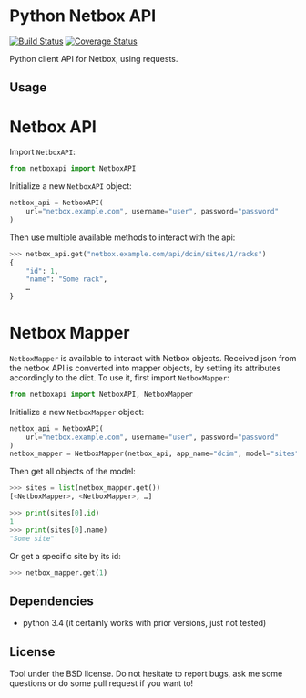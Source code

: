 Python Netbox API
=================

[![Build Status](https://travis-ci.org/Anthony25/python-netboxapi.svg?branch=master)](https://travis-ci.org/Anthony25/python-netboxapi)  [![Coverage Status](https://coveralls.io/repos/github/Anthony25/python-netboxapi/badge.svg?branch=master)](https://coveralls.io/github/Anthony25/python-netboxapi?branch=master)

Python client API for Netbox, using requests.


Usage
-----

Netbox API
==========

Import `NetboxAPI`:

```python
from netboxapi import NetboxAPI
```

Initialize a new `NetboxAPI` object:

```python
netbox_api = NetboxAPI(
    url="netbox.example.com", username="user", password="password"
)
```

Then use multiple available methods to interact with the api:

```python
>>> netbox_api.get("netbox.example.com/api/dcim/sites/1/racks")
{
    "id": 1,
    "name": "Some rack",
    …
}
```

Netbox Mapper
=============

`NetboxMapper` is available to interact with Netbox objects. Received json from
the netbox API is converted into mapper objects, by setting its attributes
accordingly to the dict. To use it, first import `NetboxMapper`:

```python
from netboxapi import NetboxAPI, NetboxMapper
```

Initialize a new `NetboxMapper` object:

```python
netbox_api = NetboxAPI(
    url="netbox.example.com", username="user", password="password"
)
netbox_mapper = NetboxMapper(netbox_api, app_name="dcim", model="sites")
```

Then get all objects of the model:

```python
>>> sites = list(netbox_mapper.get())
[<NetboxMapper>, <NetboxMapper>, …]

>>> print(sites[0].id)
1
>>> print(sites[0].name)
"Some site"
```

Or get a specific site by its id:

```python
>>> netbox_mapper.get(1)
```


Dependencies
------------
  * python 3.4 (it certainly works with prior versions, just not tested)


License
-------

Tool under the BSD license. Do not hesitate to report bugs, ask me some
questions or do some pull request if you want to!
